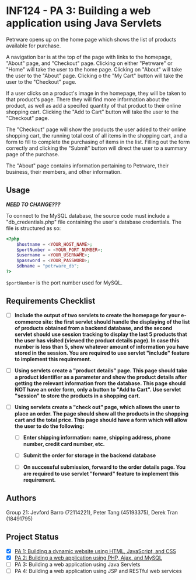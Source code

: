 # INF124 - PA 3: Building a web application using Java Servlets

Petrware opens up on the home page which shows the list of products available for purchase. 

A navigation bar is at the top of the page with links to the homepage, "About" page, and "Checkout" page. Clicking on either "Petrware" or "Home" will take the user to the home page. Clicking on "About" will take the user to the "About" page. Clicking o the "My Cart" button will take the user to the "Checkout" page.

If a user clicks on a product's image in the homepage, they will be taken to that product's page. There they will find more information about the product, as well as add a specifed quantity of that product to their online shopping cart. Clicking the "Add to Cart" button will take the user to the "Checkout" page.

The "Checkout" page will show the products the user added to their online shopping cart, the running total cost of all items in the shopping cart, and a form to fill to complete the purchasing of items in the list. Filling out the form correctly and clicking the "Submit" button will direct the user to a summary page of the purchase.

The "About" page contains information pertaining to Petrware, their business, their members, and other information.

## Usage

**_NEED TO CHANGE???_**

To connect to the MySQL database, the source code must include a "db_credentials.php" file containing the user's database credentials. The file is structured as so:

```php
<?php 
    $hostname = <YOUR_HOST_NAME>;
    $portNumber = <YOUR_PORT_NUMBER>;
    $username = <YOUR_USERNAME>;
    $password = <YOUR_PASSWORD>;
    $dbname = "petrware_db";
?>
```
`$portNumber` is the port number used for MySQL.

## Requirements Checklist

- [ ] **Include the output of two servlets to create the homepage for your e-commerce site: the first servlet should handle the displaying of the list of products obtained from a backend database, and the second servlet should use session tracking to display the last 5 products that the user has visited (viewed the product details page). In case this number is less than 5, show whatever amount of information you have stored in the session. You are required to use servlet "include" feature to implement this requirement.** 



- [ ] **Using servlets create a "product details" page. This page should take a product identifier as a parameter and show the product details after getting the relevant information from the database. This page should NOT have an order form, only a button to "Add to Cart". Use servlet "session" to store the products in a shopping cart.** 

    

- [ ] **Using servlets create a "check out" page, which allows the user to place an order. The page should show all the products in the shopping cart and the total price. This page should have a form which will allow the user to do the following:** 

    - [ ] **Enter shipping information: name, shipping address, phone number, credit card number, etc.**

    - [ ] **Submit the order for storage in the backend database**
    
    - [ ] **On successful submission, forward to the order details page. You are required to use servlet "forward" feature to implement this requirement.**

## Authors
Group 21: Jevford Barro (72114221), Peter Tang (45193375), Derek Tran (18491795)

## Project Status
- [x] [PA 1: Building a dynamic website using HTML, JavaScript, and CSS](docs/pa1.md)
- [x] [PA 2: Building a web application using PHP, Ajax, and MySQL](docs/pa2.md) 
- [ ] PA 3: Building a web application using Java Servlets 
- [ ] PA 4: Building a web application using JSP and RESTful web services 
